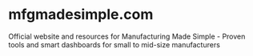 # mfgmadesimple.com
Official website and resources for Manufacturing Made Simple - Proven tools and smart dashboards for small to mid-size manufacturers

